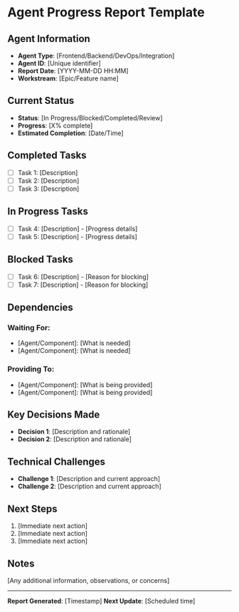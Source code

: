# Agent Progress Report Template

## Agent Information
- **Agent Type**: [Frontend/Backend/DevOps/Integration]
- **Agent ID**: [Unique identifier]
- **Report Date**: [YYYY-MM-DD HH:MM]
- **Workstream**: [Epic/Feature name]

## Current Status
- **Status**: [In Progress/Blocked/Completed/Review]
- **Progress**: [X% complete]
- **Estimated Completion**: [Date/Time]

## Completed Tasks
- [ ] Task 1: [Description]
- [ ] Task 2: [Description]
- [ ] Task 3: [Description]

## In Progress Tasks
- [ ] Task 4: [Description] - [Progress details]
- [ ] Task 5: [Description] - [Progress details]

## Blocked Tasks
- [ ] Task 6: [Description] - [Reason for blocking]
- [ ] Task 7: [Description] - [Reason for blocking]

## Dependencies
### Waiting For:
- [Agent/Component]: [What is needed]
- [Agent/Component]: [What is needed]

### Providing To:
- [Agent/Component]: [What is being provided]
- [Agent/Component]: [What is being provided]

## Key Decisions Made
- **Decision 1**: [Description and rationale]
- **Decision 2**: [Description and rationale]

## Technical Challenges
- **Challenge 1**: [Description and current approach]
- **Challenge 2**: [Description and current approach]

## Next Steps
1. [Immediate next action]
2. [Immediate next action]
3. [Immediate next action]

## Notes
[Any additional information, observations, or concerns]

---
**Report Generated**: [Timestamp]
**Next Update**: [Scheduled time]
